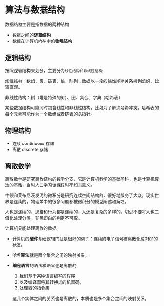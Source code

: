 # 算法与数据结构

数据结构主要是指数据的两种结构
- 数据之间的**逻辑结构**
- 数据在计算机内存中的**物理结构**

## 逻辑结构

按照逻辑结构来划分，主要分为`线性结构`和`非线性结构`;

线性结构：数组、表、链表、栈、队列；数据以一定的线性顺序关系排列组织，比较直观。

非线性结构：树（堆是特殊的树）、图、集合、字典（哈希表）

某些数据结构可能同时包含线性和非线性结构，比如为了解决哈希冲突，哈希表的每个元素可能作为一个数组或者链表的头指针。

## 物理结构

- 连续 continuous 存储
- 离散 discrete 存储

## 离散数学

离散数学是研究离散结构的数学分支，它是计算机科学的基础学科，也是计算机算法的基础，当时大三学习该课程时不知其意义。

牛顿和莱布尼茨发明的微积分是研究连续空间结构的，很好地服务了大众。现实世界是连续的，物理学中的很多问题都被微积分的模型阐述和解决。

人也是连续的，思维和行为都是连续的，人还是复杂的多样的，切忌不要将人也二值化处理分类，非黑即白的判定不可取。

计算机只能处理离散的数据。
- 计算机的**硬件**基础逻辑门就是很好的例子：连续的电子信号被离散化成0和1的状态。
- 哈希**算法**就是两个集合之间的映射关系。
- **编程语言**的语法和语义也是离散的
    1. 我们基于某种语言编写的程序
    2. 以及编译器将其转换成的机器码，
    3. 处理器的指令集
    
    这几个实体之间的关系也是离散的，本质也是多个集合之间的映射关系。